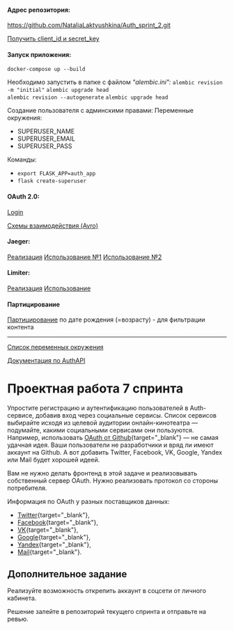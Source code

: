 
#### Адрес репозитория:
https://github.com/NataliaLaktyushkina/Auth_sprint_2.git

[Получить client_id и secret_key](https://console.cloud.google.com/apis/credentials/oauthclient)

#### Запуск приложения:

`docker-compose up --build`

Необходимо запустить в папке с файлом *"alembic.ini":*
`alembic revision -m "initial"`
`alembic upgrade head`    
`alembic revision --autogenerate`
`alembic upgrade head` 

Создание пользователя с админскими правами:
Переменные окружения:
- SUPERUSER_NAME
- SUPERUSER_EMAIL
- SUPERUSER_PASS

Команды:
- `export FLASK_APP=auth_app`
- `flask create-superuser`

#### OAuth 2.0:
[Login](http://127.0.0.1:5001/v1/oauth_login)

[Схемы взаимодействия (Avro)](flask_app/src/static)

####  Jaeger:
[Реализация](flask_app/src/utils/tracer.py)
[Использование №1](flask_app/src/api/v1/oauth.py)
[Использование №2](flask_app/src/api/v1/personal_account.py)

#### Limiter:
[Реализация](flask_app/src/utils/token_bucket.py)
[Использование](flask_app/src/api/v1/personal_account.py)

#### Партицирование
[Партицирование](flask_app/src/database/dm_models.py) по дате рождения (=возрасту) - для фильтрации контента


----

[Список переменных окружения](flask_app/src/utils/.env.example)

[Документация по AuthAPI](http://127.0.0.1:80/apidocs )


# Проектная работа 7 спринта

Упростите регистрацию и аутентификацию пользователей в Auth-сервисе, добавив вход через социальные сервисы. Список сервисов выбирайте исходя из целевой аудитории онлайн-кинотеатра — подумайте, какими социальными сервисами они пользуются. Например, использовать [OAuth от Github](https://docs.github.com/en/free-pro-team@latest/developers/apps/authorizing-oauth-apps){target="_blank"} — не самая удачная идея. Ваши пользователи не разработчики и вряд ли имеют аккаунт на Github. А вот добавить Twitter, Facebook, VK, Google, Yandex или Mail будет хорошей идеей.

Вам не нужно делать фронтенд в этой задаче и реализовывать собственный сервер OAuth. Нужно реализовать протокол со стороны потребителя.

Информация по OAuth у разных поставщиков данных: 

- [Twitter](https://developer.twitter.com/en/docs/authentication/overview){target="_blank"},
- [Facebook](https://developers.facebook.com/docs/facebook-login/){target="_blank"},
- [VK](https://vk.com/dev/access_token){target="_blank"},
- [Google](https://developers.google.com/identity/protocols/oauth2){target="_blank"},
- [Yandex](https://yandex.ru/dev/oauth/?turbo=true){target="_blank"},
- [Mail](https://api.mail.ru/docs/guides/oauth/){target="_blank"}.

## Дополнительное задание

Реализуйте возможность открепить аккаунт в соцсети от личного кабинета. 

Решение залейте в репозиторий текущего спринта и отправьте на ревью.
